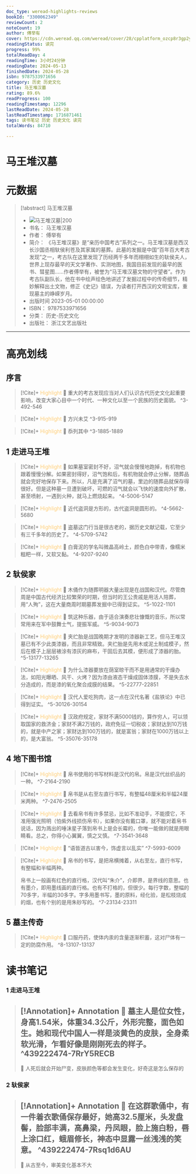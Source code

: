 ```yaml
---
doc_type: weread-highlights-reviews
bookId: "3300062349"
reviewCount: 2
noteCount: 19
author: 傅举有
cover: https://cdn.weread.qq.com/weread/cover/28/cpplatform_ozcp8r3gp2yjfnpzjnjghm/t7_cpplatform_ozcp8r3gp2yjfnpzjnjghm1687323151.jpg
readingStatus: 读完
progress: 99%
totalReadDay: 4
readingTime: 3小时24分钟
readingDate: 2024-05-13
finishedDate: 2024-05-28
isbn: 9787533971656
category: 历史 历史文化
title: 马王堆汉墓
rating: 89.6%
readProgress: 100
readingTimestamp: 12296
lastReadDate: 2024-05-28
lastReadTimestamp: 1716871461
tags: 读书笔记 历史 历史文化 读完
totalWords: 84710

---
```


# 马王堆汉墓

# 元数据
> [!abstract] 马王堆汉墓
> - ![ 马王堆汉墓|200](https://cdn.weread.qq.com/weread/cover/28/cpplatform_ozcp8r3gp2yjfnpzjnjghm/t7_cpplatform_ozcp8r3gp2yjfnpzjnjghm1687323151.jpg)
> - 书名： 马王堆汉墓
> - 作者： 傅举有
> - 简介： 《马王堆汉墓》是“亲历中国考古”系列之一。马王堆汉墓是西汉长沙国丞相轪侯利苍及其家属的墓葬。此墓的发掘是中国“百年百大考古发现”之一，考古队在这里发现了历经两千多年而栩栩如生的轪侯夫人，世界上现存最早的天文学著作、实测地图，我国目前发现的最早的医书、彗星图……作者傅举有，被誉为“马王堆汉墓文物的守望者”。作为考古队副队长，他在书中绘声绘色地讲述了发掘过程中的传奇细节，精妙解释出土文物，修正《史记》错误，为读者打开西汉的文明宝库，重现墓主的峥嵘岁月。
> - 出版时间 2023-05-01 00:00:00
> - ISBN： 9787533971656
> - 分类： 历史-历史文化
> - 出版社： 浙江文艺出版社



---

# 高亮划线

## 序言

> [!Cite]+ <span style="color: #ffce78;">Highlight</span>
> 📌 重大的考古发现应当对人们认识古代历史文化起重要影响，改变大家心目中一个时代、一种文化以至一个民族的历史面貌。
> ^3-492-546

> [!Cite]+ <span style="color: #ffce78;">Highlight</span>
> 📌 方兴未艾
> ^3-915-919

> [!Cite]+ <span style="color: #ffce78;">Highlight</span>
> 📌 忝列其中
> ^3-1885-1889
## 1 走进马王堆

> [!Cite]+ <span style="color: #ffce78;">Highlight</span>
> 📌 如果墓室密封不好，沼气就会慢慢地跑掉，有机物也跟着慢慢分解。如果密封得好，沼气饱和后，有机物就会停止分解，随葬品就会完好地保存下来。所以，凡是充满了沼气的墓，里边的随葬品就保存得很好。但是这种墓一旦遭到破坏，可燃的沼气就会以飞快的速度向外扩散，甚至喷射，一遇到火种，就马上燃烧起来。
> ^4-5006-5147

> [!Cite]+ <span style="color: #ffce78;">Highlight</span>
> 📌 近代盗洞是方形的，古代盗洞是圆形的。
> ^4-5662-5680

> [!Cite]+ <span style="color: #ffce78;">Highlight</span>
> 📌 盗墓这门行当是很古老的，据历史文献记载，它至少有三千多年的历史了。
> ^4-5709-5742

> [!Cite]+ <span style="color: #ffce78;">Highlight</span>
> 📌 白膏泥的学名叫微晶高岭土，颜色白中带青，像糯米糍粑一样，又软又黏。
> ^4-9207-9240
## 2 轪侯家

> [!Cite]+ <span style="color: #ffce78;">Highlight</span>
> 📌 木俑作为随葬明器大量出现是在战国和汉代。尽管商周是中国古代经济比较繁荣的时期，但当时的王公贵戚是用活人陪葬，用“人殉”，这在大量商周时期墓葬发掘中已得到证实。
> ^5-1022-1101

> [!Cite]+ <span style="color: #ffce78;">Highlight</span>
> 📌 筑这种乐器，由于适合演奏悲壮慷慨的音乐，所以常常用来在军中鼓舞士气，提振军威。
> ^5-9034-9073

> [!Cite]+ <span style="color: #ffce78;">Highlight</span>
> 📌 夹纻胎是战国晚期才发明的漆器新工艺，但马王堆汉墓已有不少此类漆器，而且非常精致。夹纻胎是先用木或泥土制成模子，然后在模子上层层裱涂有漆灰的麻布，干固后去其模，便形成了漆器的胎。
> ^5-13177-13265

> [!Cite]+ <span style="color: #ffce78;">Highlight</span>
> 📌 为什么漆器要放在荫室晾干而不是用通常的干燥办法，如阳光曝晒、风干、火烤？因为漆由液态干燥成固体漆膜，不是失去水分造成的，而是漆的氧化聚合成膜的结果。
> ^5-22777-22851

> [!Cite]+ <span style="color: #ffce78;">Highlight</span>
> 📌 汉代人爱吃狗肉，这一点在汉代名著《盐铁论》中已得到证实。
> ^5-30126-30154

> [!Cite]+ <span style="color: #ffce78;">Highlight</span>
> 📌 汉政府规定，家财不满5000钱的，算作穷人，可以领取国家的救济金；家财不满2万钱的，政府免征一切税收；家财达到10万钱的，就是中产之家；家财达到100万钱的，就是富翁；家财在1000万钱以上的，是大富翁。
> ^5-35076-35178
## 4 地下图书馆

> [!Cite]+ <span style="color: #ffce78;">Highlight</span>
> 📌 帛书使用的书写材料是汉代的帛。帛是汉代丝织品的一种。
> ^7-2164-2190

> [!Cite]+ <span style="color: #ffce78;">Highlight</span>
> 📌 帛书是从右至左直行书写，有整幅48厘米和半幅24厘米两种。
> ^7-2476-2505

> [!Cite]+ <span style="color: #ffce78;">Highlight</span>
> 📌 去看帛书有许多禁忌，比如不准动手，不能摸它，不准用强光照明（怕紫外线损伤帛书），如果你没有戴口罩，就不能对着帛书说话，因为溅出的唾沫星子落到帛书上是会长霉的，你唯一能做的就是用眼睛看。总之，你得小心翼翼，慎之又慎。
> ^7-3541-3648

> [!Cite]+ <span style="color: #ffce78;">Highlight</span>
> 📌 “语皆道古以害今，饰虚言以乱实”
> ^7-5993-6009

> [!Cite]+ <span style="color: #ffce78;">Highlight</span>
> 📌 帛书的书写，是把帛横摊着，从右至左，直行书写，有整幅和半幅两种。
>
>帛书上一般画有红色的直行格，汉代叫“朱介”，介即界，是界线的意思。也有墨介，即用墨线画的直行格。也有不打格的，但很少。每行字数，整幅的70多字，半幅的30多字。字多用墨书写，墨的原料，经化验，是松枝烧成的烟，也有个别的是用朱砂写的。
> ^7-23134-23311
## 5 墓主传奇

> [!Cite]+ <span style="color: #ffce78;">Highlight</span>
> 📌 口服丹药，使体内汞的含量逐渐积蓄，这对尸体有一定的防腐作用。
> ^8-13107-13137
# 读书笔记

### 1 走进马王堆

> [!Annotation]+ <span style="color: ;">Annotation</span>
> 📌 墓主人是位女性，身高1.54米，体重34.3公斤，外形完整，面色如生。她和现代中国人一样是淡黄色的皮肤，全身柔软光滑，乍看好像是刚刚死去的样子。 
> ^439222474-7RrY5RECB
> ---
> 💭 人死后就会开始尸变，皮肤颜色等都会发生变化，好奇这是怎么保存的

### 2 轪侯家

> [!Annotation]+ <span style="color: ;">Annotation</span>
> 📌 在这群歌俑中，有一件着衣歌俑保存最好，她高32.5厘米，头发盘髻，脸部丰满，高鼻梁，丹凤眼，脸上施白粉，唇上涂口红，蛾眉修长，神态中显露一丝浅浅的笑意。 
> ^439222474-7Rsq1d6AU
> ---
> 💭 从古至今，审美变化基本不大
